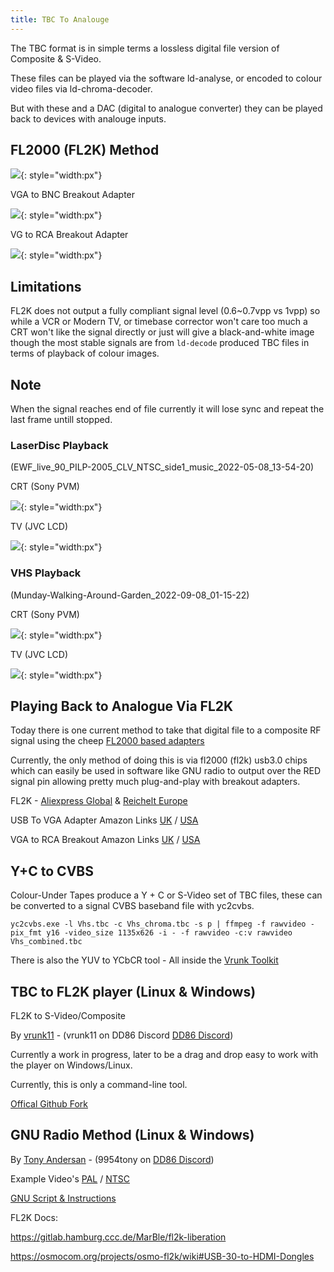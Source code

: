```yaml
---
title: TBC To Analouge
---
```


The TBC format is in simple terms a lossless digital file version of Composite & S-Video.

These files can be played via the software ld-analyse, or encoded to colour video files via ld-chroma-decoder.

But with these and a DAC (digital to analogue converter) they can be played back to devices with analouge inputs.

## FL2000 (FL2K) Method

![](assets/images/Hardware/FL2K-Blue-Sony-ILCE-6000-2023.02.23-00.23.31.jpg){: style="width:px"}

VGA to BNC Breakout Adapter

![](assets/images/Hardware/VGA-To-BNC-Sony-ILCE-6000-2023.02.23-00.30.03.jpg){: style="width:px"}

VG to RCA Breakout Adapter

![](assets/images/Hardware/#FIXME){: style="width:px"}

## Limitations 


FL2K does not output a fully compliant signal level (0.6~0.7vpp vs 1vpp) so while a VCR or Modern TV, or timebase corrector won't care too much a CRT won't like the signal directly or just will give a black-and-white image though the most stable signals are from `ld-decode` produced TBC files in terms of playback of colour images.

## Note 

When the signal reaches end of file currently it will lose sync and repeat the last frame untill stopped.

### LaserDisc Playback

(EWF_live_90_PILP-2005_CLV_NTSC_side1_music_2022-05-08_13-54-20)

CRT (Sony PVM)

![](assets/images/Gifs/LazerDisc-CVBS-CRT-FL2K-Sony-PVM.gif){: style="width:px"}

TV (JVC LCD)

![](assets/images/Gifs/LazerDisc-CVBS-CRT-FL2K-JVC-TV.gif){: style="width:px"}

### VHS Playback

(Munday-Walking-Around-Garden_2022-09-08_01-15-22)

CRT (Sony PVM)

![](assets/images/Gifs/VHS-CVBS-CRT-FL2K-Sony-PVM.gif){: style="width:px"}

TV (JVC LCD)

![](assets/images/Gifs/VHS-CVBS-CRT-FL2K-JVC-TV.gif){: style="width:px"}


## Playing Back to Analogue Via FL2K 

Today there is one current method to take that digital file to a composite RF signal using the cheep [FL2000 based adapters](https://osmocom.org/projects/osmo-fl2k/wiki/Osmo-fl2k)

Currently, the only method of doing this is via fl2000 (fl2k) usb3.0 chips which can easily be used in software like GNU radio to output over the RED signal pin allowing pretty much plug-and-play with breakout adapters.

FL2K - [Aliexpress Global](https://aliexpress.com/item/4000700389933.html?) & [Reichelt Europe](https://www.reichelt.com/de/fr/adaptateur-usb-3-0-vers-vga-logilink--logilink-ua0231-p163843.html)

USB To VGA Adapter Amazon Links [UK](https://www.amazon.co.uk/BENFEI-Adapter-1080P-Female-Converter/dp/B085KX97QG/) / [USA](https://www.amazon.com/BENFEI-USB-Adapter-Male-Female/dp/B085KX97QG/)

VGA to RCA Breakout Amazon Links [UK](https://www.amazon.co.uk/Ex-Pro%C2%AE-Gold-Phono-Component-Cable/dp/B008AX8U60) / [USA](https://www.amazon.com/Digital-Analog-Adapter-Display-Converter/dp/B082RB74K4/)


## Y+C to CVBS 

Colour-Under Tapes produce a Y + C or S-Video set of TBC files, these can be converted to a signal CVBS baseband file with yc2cvbs.

`yc2cvbs.exe -l Vhs.tbc -c Vhs_chroma.tbc -s p | ffmpeg -f rawvideo -pix_fmt y16 -video_size 1135x626 -i - -f rawvideo -c:v rawvideo Vhs_combined.tbc`

There is also the YUV to YCbCR tool - All inside the [Vrunk Toolkit](https://github.com/vrunk11/vrunk_toolkit)

## TBC to FL2K player (Linux & Windows)

FL2K to S-Video/Composite

By [vrunk11](https://github.com/vrunk11/) - (vrunk11 on DD86 Discord [DD86 Discord](https://discord.com/invite/pVVrrxd)) 

Currently a work in progress, later to be a drag and drop easy to work with the player on Windows/Linux.

Currently, this is only a command-line tool. 

[Offical Github Fork](https://github.com/vrunk11/fl2k_2)

## GNU Radio Method (Linux & Windows)

By [Tony Andersan](https://github.com/tandersn) - (9954tony on [DD86 Discord](https://discord.com/invite/pVVrrxd)) 

Example Video's [PAL](https://www.youtube.com/watch?v=MPpJ179-ZC4) / [NTSC](https://www.youtube.com/watch?v=4cjxmLpXbyE)

[GNU Script & Instructions](https://github.com/tandersn/GNRC-Flowgraphs/tree/main/tbc_via_fl2k)


FL2K Docs:

https://gitlab.hamburg.ccc.de/MarBle/fl2k-liberation

https://osmocom.org/projects/osmo-fl2k/wiki#USB-30-to-HDMI-Dongles
